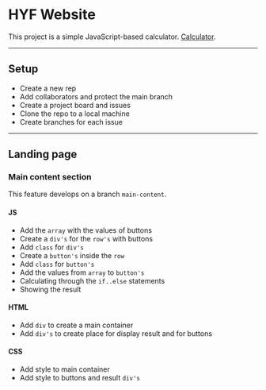 # HYF Website

<!-- describe your project -->

This project is a simple JavaScript-based calculator.
[Calculator](https://kovbinka.github.io/calculator/).

---

## Setup

- Create a new rep
- Add collaborators and protect the main branch
- Create a project board and issues
- Clone the repo to a local machine
- Create branches for each issue

---

## Landing page

### Main content section

This feature develops on a branch `main-content`.

#### JS

- Add the `array` with the values of buttons
- Create a `div's` for the `row's` with buttons
- Add `class` for `div's`
- Create a `button's` inside the `row`
- Add `class` for `button's`
- Add the values from `array` to `button's`
- Calculating through the `if..else` statements
- Showing the result

#### HTML

- Add `div` to create a main container
- Add `div's` to create place for display result and for buttons

#### CSS

- Add style to main container
- Add style to buttons and result `div's`
